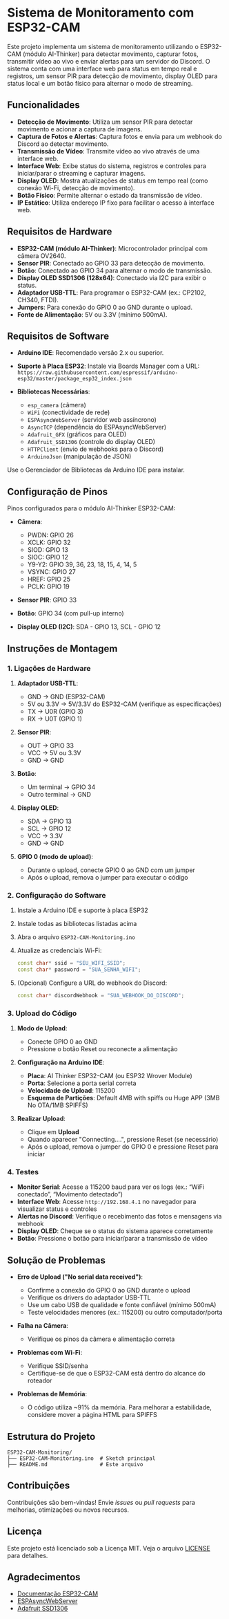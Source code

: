 # Sistema de Monitoramento com ESP32-CAM

Este projeto implementa um sistema de monitoramento utilizando o ESP32-CAM (módulo AI-Thinker) para detectar movimento, capturar fotos, transmitir vídeo ao vivo e enviar alertas para um servidor do Discord. O sistema conta com uma interface web para status em tempo real e registros, um sensor PIR para detecção de movimento, display OLED para status local e um botão físico para alternar o modo de streaming.

## Funcionalidades

* **Detecção de Movimento**: Utiliza um sensor PIR para detectar movimento e acionar a captura de imagens.
* **Captura de Fotos e Alertas**: Captura fotos e envia para um webhook do Discord ao detectar movimento.
* **Transmissão de Vídeo**: Transmite vídeo ao vivo através de uma interface web.
* **Interface Web**: Exibe status do sistema, registros e controles para iniciar/parar o streaming e capturar imagens.
* **Display OLED**: Mostra atualizações de status em tempo real (como conexão Wi-Fi, detecção de movimento).
* **Botão Físico**: Permite alternar o estado da transmissão de vídeo.
* **IP Estático**: Utiliza endereço IP fixo para facilitar o acesso à interface web.

## Requisitos de Hardware

* **ESP32-CAM (módulo AI-Thinker)**: Microcontrolador principal com câmera OV2640.
* **Sensor PIR**: Conectado ao GPIO 33 para detecção de movimento.
* **Botão**: Conectado ao GPIO 34 para alternar o modo de transmissão.
* **Display OLED SSD1306 (128x64)**: Conectado via I2C para exibir o status.
* **Adaptador USB-TTL**: Para programar o ESP32-CAM (ex.: CP2102, CH340, FTDI).
* **Jumpers**: Para conexão do GPIO 0 ao GND durante o upload.
* **Fonte de Alimentação**: 5V ou 3.3V (mínimo 500mA).

## Requisitos de Software

* **Arduino IDE**: Recomendado versão 2.x ou superior.
* **Suporte à Placa ESP32**: Instale via Boards Manager com a URL:
  `https://raw.githubusercontent.com/espressif/arduino-esp32/master/package_esp32_index.json`
* **Bibliotecas Necessárias**:

  * `esp_camera` (câmera)
  * `WiFi` (conectividade de rede)
  * `ESPAsyncWebServer` (servidor web assíncrono)
  * `AsyncTCP` (dependência do ESPAsyncWebServer)
  * `Adafruit_GFX` (gráficos para OLED)
  * `Adafruit_SSD1306` (controle do display OLED)
  * `HTTPClient` (envio de webhooks para o Discord)
  * `ArduinoJson` (manipulação de JSON)

Use o Gerenciador de Bibliotecas da Arduino IDE para instalar.

## Configuração de Pinos

Pinos configurados para o módulo AI-Thinker ESP32-CAM:

* **Câmera**:

  * PWDN: GPIO 26
  * XCLK: GPIO 32
  * SIOD: GPIO 13
  * SIOC: GPIO 12
  * Y9-Y2: GPIO 39, 36, 23, 18, 15, 4, 14, 5
  * VSYNC: GPIO 27
  * HREF: GPIO 25
  * PCLK: GPIO 19

* **Sensor PIR**: GPIO 33

* **Botão**: GPIO 34 (com pull-up interno)

* **Display OLED (I2C)**: SDA - GPIO 13, SCL - GPIO 12

## Instruções de Montagem

### 1. Ligações de Hardware

1. **Adaptador USB-TTL**:

   * GND → GND (ESP32-CAM)
   * 5V ou 3.3V → 5V/3.3V do ESP32-CAM (verifique as especificações)
   * TX → U0R (GPIO 3)
   * RX → U0T (GPIO 1)

2. **Sensor PIR**:

   * OUT → GPIO 33
   * VCC → 5V ou 3.3V
   * GND → GND

3. **Botão**:

   * Um terminal → GPIO 34
   * Outro terminal → GND

4. **Display OLED**:

   * SDA → GPIO 13
   * SCL → GPIO 12
   * VCC → 3.3V
   * GND → GND

5. **GPIO 0 (modo de upload)**:

   * Durante o upload, conecte GPIO 0 ao GND com um jumper
   * Após o upload, remova o jumper para executar o código

### 2. Configuração do Software

1. Instale a Arduino IDE e suporte à placa ESP32
2. Instale todas as bibliotecas listadas acima
3. Abra o arquivo `ESP32-CAM-Monitoring.ino`
4. Atualize as credenciais Wi-Fi:

   ```cpp
   const char* ssid = "SEU_WIFI_SSID";
   const char* password = "SUA_SENHA_WIFI";
   ```
5. (Opcional) Configure a URL do webhook do Discord:

   ```cpp
   const char* discordWebhook = "SUA_WEBHOOK_DO_DISCORD";
   ```

### 3. Upload do Código

1. **Modo de Upload**:

   * Conecte GPIO 0 ao GND
   * Pressione o botão Reset ou reconecte a alimentação

2. **Configuração na Arduino IDE**:

   * **Placa**: AI Thinker ESP32-CAM (ou ESP32 Wrover Module)
   * **Porta**: Selecione a porta serial correta
   * **Velocidade de Upload**: 115200
   * **Esquema de Partições**: Default 4MB with spiffs ou Huge APP (3MB No OTA/1MB SPIFFS)

3. **Realizar Upload**:

   * Clique em **Upload**
   * Quando aparecer "Connecting....", pressione Reset (se necessário)
   * Após o upload, remova o jumper do GPIO 0 e pressione Reset para iniciar

### 4. Testes

* **Monitor Serial**: Acesse a 115200 baud para ver os logs (ex.: “WiFi conectado”, “Movimento detectado”)
* **Interface Web**: Acesse `http://192.168.4.1` no navegador para visualizar status e controles
* **Alertas no Discord**: Verifique o recebimento das fotos e mensagens via webhook
* **Display OLED**: Cheque se o status do sistema aparece corretamente
* **Botão**: Pressione o botão para iniciar/parar a transmissão de vídeo

## Solução de Problemas

* **Erro de Upload ("No serial data received")**:

  * Confirme a conexão do GPIO 0 ao GND durante o upload
  * Verifique os drivers do adaptador USB-TTL
  * Use um cabo USB de qualidade e fonte confiável (mínimo 500mA)
  * Teste velocidades menores (ex.: 115200) ou outro computador/porta

* **Falha na Câmera**:

  * Verifique os pinos da câmera e alimentação correta

* **Problemas com Wi-Fi**:

  * Verifique SSID/senha
  * Certifique-se de que o ESP32-CAM está dentro do alcance do roteador

* **Problemas de Memória**:

  * O código utiliza \~91% da memória. Para melhorar a estabilidade, considere mover a página HTML para SPIFFS

## Estrutura do Projeto

```
ESP32-CAM-Monitoring/
├── ESP32-CAM-Monitoring.ino  # Sketch principal
├── README.md                 # Este arquivo
```

## Contribuições

Contribuições são bem-vindas! Envie *issues* ou *pull requests* para melhorias, otimizações ou novos recursos.

## Licença

Este projeto está licenciado sob a Licença MIT. Veja o arquivo [LICENSE](LICENSE) para detalhes.

## Agradecimentos

* [Documentação ESP32-CAM](https://docs.espressif.com/projects/esp-idf/en/latest/esp32/hw-reference/modules/esp32-cam.html)
* [ESPAsyncWebServer](https://github.com/me-no-dev/ESPAsyncWebServer)
* [Adafruit SSD1306](https://github.com/adafruit/Adafruit_SSD1306)
